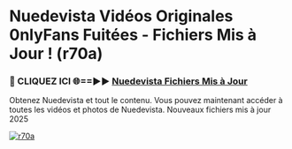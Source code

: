# Nuedevista Vidéos Originales 0nlyFans Fuitées - Fichiers Mis à Jour ! (r70a)

<h3>🔴 CLIQUEZ ICI 🌐==►► <a href="https://tinyurl.com/2pmr4ezf" rel="nofollow">Nuedevista Fichiers Mis à Jour</a></h3>

Obtenez Nuedevista et tout le contenu. Vous pouvez maintenant accéder à toutes les vidéos et photos de Nuedevista. Nouveaux fichiers mis à jour 2025

[![r70a](https://i.imgur.com/6SNvagu.gif)](https://tinyurl.com/2pmr4ezf)
